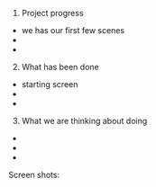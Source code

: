 1. Project progress
- we has our first few scenes
- 
-
2. What has been done
- starting screen
-
-
3. What we are thinking about doing
-
-
-
Screen shots:
